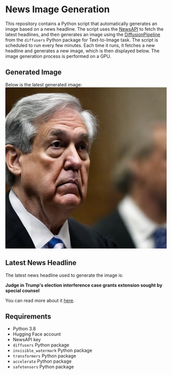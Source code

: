 # News Image Generation
This repository contains a Python script that automatically generates an image based on a news headline. The script uses the [NewsAPI](https://newsapi.org/) to fetch the latest headlines, and then generates an image using the [DiffusionPipeline](https://github.com/huggingface/diffusers) from the `diffusers` Python package for Text-to-Image task.
The script is scheduled to run every few minutes. Each time it runs, it fetches a new headline and generates a new image, which is then displayed below. The image generation process is performed on a GPU.

## Generated Image
Below is the latest generated image:
![Generated Image](image.png)

## Latest News Headline
The latest news headline used to generate the image is:

**Judge in Trump's election interference case grants extension sought by special counsel**

You can read more about it [here](https://news.google.com/rss/articles/CBMirAFBVV95cUxQc0NKUkcyMHNuQldzZ3V3RVRsb1U2X3l2Y0lZcjlhUDFMSHVRQkdxdG5zQWloZVFMNlRnUjF5UXlwUHAtX2otZVM5bnNKODhIZzkxUjloYzRyVzRiNkFGZVN0RGJpTENiei1UQl8zdm8tdGNieF92QUF2aDRNV0ZBdlptbXI5NXltVzdrV2dVYkZNcWdueDYtYk5ZM2dlTDN6Q0pvVGRHX3ZHOXc20gGyAUFVX3lxTE5WN3VzeTZwbGdVMmxSTmpHVk1rYnk5UTdCVm12ME5MdUJBMzlMNDdKcDRvMzhpOXNfdUVPV004aTdJM0FrNjc3cHZXbERHUk81QXQzT19yWFExcGhjY2MyRi1NQnhUa3o1cmNXNzJSNmoyTE51UDZLVHVpU2JHV0x6TXRlYjU2VjZwOGNLZWotN25wUnBDYWVvOElOVE5ENjg1cHpGRGxjU0hOa0hLZnhsTXc?oc=5).

## Requirements
- Python 3.8
- Hugging Face account
- NewsAPI key
- `diffusers` Python package
- `invisible_watermark` Python package
- `transformers` Python package
- `accelerate` Python package
- `safetensors` Python package
